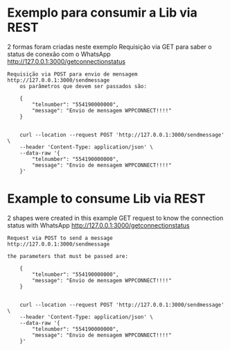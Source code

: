 # Exemplo para consumir a Lib via REST

2 formas foram criadas neste exemplo
	Requisição via GET para saber o status de conexão com o WhatsApp
	http://127.0.0.1:3000/getconnectionstatus

	Requisição via POST para envio de mensagem 
	http://127.0.0.1:3000/sendmessage
		os parâmetros que devem ser passados são:

		{
			"telnumber": "554190000000",
			"message": "Envio de mensagem WPPCONNECT!!!!"
		}


		curl --location --request POST 'http://127.0.0.1:3000/sendmessage' \
		--header 'Content-Type: application/json' \
		--data-raw '{
			"telnumber": "554190000000",
			"message": "Envio de mensagem WPPCONNECT!!!!"
		}'		




# Example to consume Lib via REST

2 shapes were created in this example
	GET request to know the connection status with WhatsApp
	http://127.0.0.1:3000/getconnectionstatus


	Request via POST to send a message
	http://127.0.0.1:3000/sendmessage

	the parameters that must be passed are:

		{
			"telnumber": "554190000000",
			"message": "Envio de mensagem WPPCONNECT!!!!"
		}


		curl --location --request POST 'http://127.0.0.1:3000/sendmessage' \
		--header 'Content-Type: application/json' \
		--data-raw '{
			"telnumber": "554190000000",
			"message": "Envio de mensagem WPPCONNECT!!!!"
		}'		

